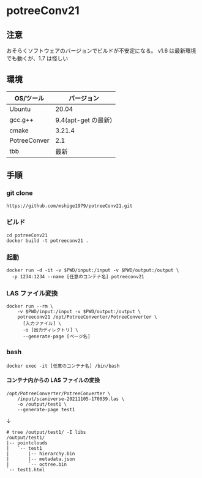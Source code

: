 # potreeConv21

## 注意

おそらくソフトウェアのバージョンでビルドが不安定になる。
v1.6 は最新環境でも動くが、1.7 は怪しい

## 環境

| OS/ツール    | バージョン          |
| ------------ | ------------------- |
| Ubuntu       | 20.04               |
| gcc.g++      | 9.4(apt-get の最新) |
| cmake        | 3.21.4              |
| PotreeConver | 2.1                 |
| tbb          | 最新                |

## 手順

### git clone

```
https://github.com/mshige1979/potreeConv21.git
```

### ビルド

```
cd potreeConv21
docker build -t potreeconv21 .
```

### 起動

```
docker run -d -it -v $PWD/input:/input -v $PWD/output:/output \
  -p 1234:1234 --name [任意のコンテナ名] potreeconv21
```

### LAS ファイル変換

```
docker run --rm \
    -v $PWD/input:/input -v $PWD/output:/output \
    potreeconv21 /opt/PotreeConverter/PotreeConverter \
      [入力ファイル] \
      -o [出力ディレクトリ] \
      --generate-page [ページ名]
```

### bash

```
docker exec -it [任意のコンテナ名] /bin/bash
```

#### コンテナ内からの LAS ファイルの変換

```
/opt/PotreeConverter/PotreeConverter \
    /input/scaniverse-20211105-170039.las \
    -o /output/test1 \
    --generate-page test1
```

↓

```
# tree /output/test1/ -I libs
/output/test1/
|-- pointclouds
|   `-- test1
|       |-- hierarchy.bin
|       |-- metadata.json
|       `-- octree.bin
`-- test1.html
```
